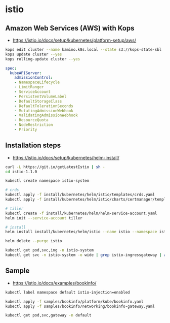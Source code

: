 # istio

## Amazon Web Services (AWS) with Kops

* <https://istio.io/docs/setup/kubernetes/platform-setup/aws/>

```bash
kops edit cluster --name kamino.k8s.local --state s3://kops-state-sbl
kops update cluster --yes
kops rolling-update cluster --yes
```

```yaml
spec:
  kubeAPIServer:
    admissionControl:
    - NamespaceLifecycle
    - LimitRanger
    - ServiceAccount
    - PersistentVolumeLabel
    - DefaultStorageClass
    - DefaultTolerationSeconds
    - MutatingAdmissionWebhook
    - ValidatingAdmissionWebhook
    - ResourceQuota
    - NodeRestriction
    - Priority
```

## Installation steps

* <https://istio.io/docs/setup/kubernetes/helm-install/>

```bash
curl -L https://git.io/getLatestIstio | sh -
cd istio-1.1.0

kubectl create namespace istio-system

# crds
kubectl apply -f install/kubernetes/helm/istio/templates/crds.yaml
kubectl apply -f install/kubernetes/helm/istio/charts/certmanager/templates/crds.yaml

# tiller
kubectl create -f install/kubernetes/helm/helm-service-account.yaml
helm init --service-account tiller

# install
helm install install/kubernetes/helm/istio --name istio --namespace istio-system

helm delete --purge istio

kubectl get pod,svc,ing -n istio-system
kubectl get svc -n istio-system -o wide | grep istio-ingressgateway | awk '{print $4}'
```

## Sample

* <https://istio.io/docs/examples/bookinfo/>

```bash
kubectl label namespace default istio-injection=enabled

kubectl apply -f samples/bookinfo/platform/kube/bookinfo.yaml
kubectl apply -f samples/bookinfo/networking/bookinfo-gateway.yaml

kubectl get pod,svc,gateway -n default
```
